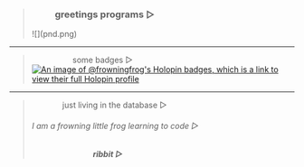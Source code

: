 > ### &emsp; &emsp; greetings programs ▷
> ![\](pnd.png)

------

> &emsp; &emsp; &emsp; &emsp; some badges ▷
[![An image of @frowningfrog's Holopin badges, which is a link to view their full Holopin profile](https://holopin.me/frowningfrog)](https://holopin.io/@frowningfrog)

------

> &emsp; &emsp; &emsp; just living in the database ▷
> ###### I am a frowning little frog learning to code ▷   
> &emsp; &emsp; &emsp; &emsp; &emsp; &emsp; ***ribbit ▷***
